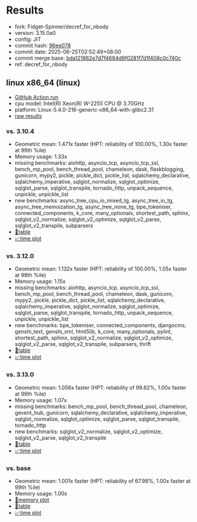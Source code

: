 # Results

- fork: Fidget-Spinner/decref_for_nbody
- version: 3.15.0a0
- config: JIT
- commit hash: [96ee078](https://github.com/Fidget%2dSpinner/cpython/commit/96ee078)
- commit date: 2025-06-25T02:52:49+08:00
- commit merge base: [bda121862e7d7f4684d9f0281f7d1f408c0c740c](https://github.com/python/cpython/commit/bda121862e7d7f4684d9f0281f7d1f408c0c740c)
- ref: decref_for_nbody

## linux x86_64 (linux)

- [GitHub Action run](https://github.com/faster-cpython/benchmarking/actions/runs/15860173623)
- cpu model: Intel(R) Xeon(R) W-2255 CPU @ 3.70GHz
- platform: Linux-5.4.0-216-generic-x86_64-with-glibc2.31
- [raw results](bm-20250625-linux-x86_64-Fidget%252dSpinner-decref_for_nbody-3.15.0a0-96ee078.json)

### vs. 3.10.4

- Geometric mean: 1.471x faster (HPT: reliability of 100.00%, 1.30x faster at 99th %ile)
- Memory usage: 1.33x
- missing benchmarks: aiohttp, asyncio_tcp, asyncio_tcp_ssl, bench_mp_pool, bench_thread_pool, chameleon, dask, flaskblogging, gunicorn, mypy2, pickle, pickle_dict, pickle_list, sqlalchemy_declarative, sqlalchemy_imperative, sqlglot_normalize, sqlglot_optimize, sqlglot_parse, sqlglot_transpile, tornado_http, unpack_sequence, unpickle, unpickle_list
- new benchmarks: async_tree_cpu_io_mixed_tg, async_tree_io_tg, async_tree_memoization_tg, async_tree_none_tg, bpe_tokeniser, connected_components, k_core, many_optionals, shortest_path, sphinx, sqlglot_v2_normalize, sqlglot_v2_optimize, sqlglot_v2_parse, sqlglot_v2_transpile, subparsers
- [📄table](bm-20250625-linux-x86_64-Fidget%252dSpinner-decref_for_nbody-3.15.0a0-96ee078-vs-3.10.4.md)
- [📈time plot](bm-20250625-linux-x86_64-Fidget%252dSpinner-decref_for_nbody-3.15.0a0-96ee078-vs-3.10.4.svg)

### vs. 3.12.0

- Geometric mean: 1.132x faster (HPT: reliability of 100.00%, 1.05x faster at 99th %ile)
- Memory usage: 1.15x
- missing benchmarks: aiohttp, asyncio_tcp, asyncio_tcp_ssl, bench_mp_pool, bench_thread_pool, chameleon, dask, gunicorn, mypy2, pickle, pickle_dict, pickle_list, sqlalchemy_declarative, sqlalchemy_imperative, sqlglot_normalize, sqlglot_optimize, sqlglot_parse, sqlglot_transpile, tornado_http, unpack_sequence, unpickle, unpickle_list
- new benchmarks: bpe_tokeniser, connected_components, djangocms, genshi_text, genshi_xml, html5lib, k_core, many_optionals, pylint, shortest_path, sphinx, sqlglot_v2_normalize, sqlglot_v2_optimize, sqlglot_v2_parse, sqlglot_v2_transpile, subparsers, thrift
- [📄table](bm-20250625-linux-x86_64-Fidget%252dSpinner-decref_for_nbody-3.15.0a0-96ee078-vs-3.12.0.md)
- [📈time plot](bm-20250625-linux-x86_64-Fidget%252dSpinner-decref_for_nbody-3.15.0a0-96ee078-vs-3.12.0.svg)

### vs. 3.13.0

- Geometric mean: 1.056x faster (HPT: reliability of 99.82%, 1.00x faster at 99th %ile)
- Memory usage: 1.07x
- missing benchmarks: bench_mp_pool, bench_thread_pool, chameleon, gevent_hub, gunicorn, sqlalchemy_declarative, sqlalchemy_imperative, sqlglot_normalize, sqlglot_optimize, sqlglot_parse, sqlglot_transpile, tornado_http
- new benchmarks: sqlglot_v2_normalize, sqlglot_v2_optimize, sqlglot_v2_parse, sqlglot_v2_transpile
- [📄table](bm-20250625-linux-x86_64-Fidget%252dSpinner-decref_for_nbody-3.15.0a0-96ee078-vs-3.13.0.md)
- [📈time plot](bm-20250625-linux-x86_64-Fidget%252dSpinner-decref_for_nbody-3.15.0a0-96ee078-vs-3.13.0.svg)

### vs. base

- Geometric mean: 1.001x faster (HPT: reliability of 67.98%, 1.00x faster at 99th %ile)
- Memory usage: 1.00x
- [🧠memory plot](bm-20250625-linux-x86_64-Fidget%252dSpinner-decref_for_nbody-3.15.0a0-96ee078-vs-base-mem.svg)
- [📄table](bm-20250625-linux-x86_64-Fidget%252dSpinner-decref_for_nbody-3.15.0a0-96ee078-vs-base.md)
- [📈time plot](bm-20250625-linux-x86_64-Fidget%252dSpinner-decref_for_nbody-3.15.0a0-96ee078-vs-base.svg)

